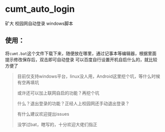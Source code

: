 # cumt_auto_login

矿大 校园网自动登录 windows脚本

## 使用：

将`cumt.bat`这个文件下载下来，随便放在哪里，通过记事本等编辑器，根据里面提示修改保存后，双击即可自动登录
可以百度自行设置开机自启什么的，就比较方便了


> 目前仅支持windows平台，linux没人用，Android这里挖个坑，等什么时候有空再填坑
> 
> 或许还可以加上联网自启的功能？再挖个坑
> 
> 什么？退出登录的功能？正经人上校园网还手动退出登录？
> 
> 有什么建议欢迎提出issues
> 
> 
> 没学过bat，瞎写的，十分欢迎大佬们指正
